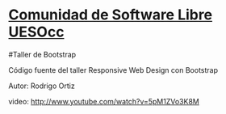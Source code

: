 [Comunidad de Software Libre UESOcc](https://www.facebook.com/groups/csluesfmocc)
=================================================================================

#Taller de Bootstrap


Código fuente del taller Responsive Web Design con Bootstrap

Autor: Rodrigo Ortiz

video: http://www.youtube.com/watch?v=5pM1ZVo3K8M

